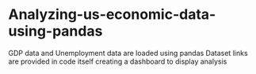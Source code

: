 # Analyzing-us-economic-data-using-pandas
GDP data and Unemployment data are loaded using pandas
Dataset links are provided in code itself
creating a dashboard to display analysis
